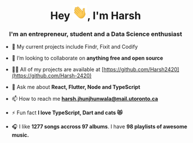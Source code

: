 <h1 align="center">Hey <img src="Hi.gif" width="40px" />, I'm Harsh</h1>
<h3 align="center">I'm an entrepreneur, student and a Data Science enthusiast </h3>

- 🔭 My current projects include Findr, Fixit and Codify

- 👯 I’m looking to collaborate on **anything free and open source**

- 👨‍💻 All of my projects are available at [https://github.com/Harsh2420](https://github.com/Harsh-2420)

- 💬 Ask me about **React, Flutter, Node and TypeScript**

- 📫 How to reach me **harsh.jhunjhunwala@mail.utoronto.ca**

- ⚡ Fun fact **I love TypeScript, Dart and cats 😻**

- 🎧 I like **1277 songs accross 97 albums**. I have **98 playlists of awesome music.**
